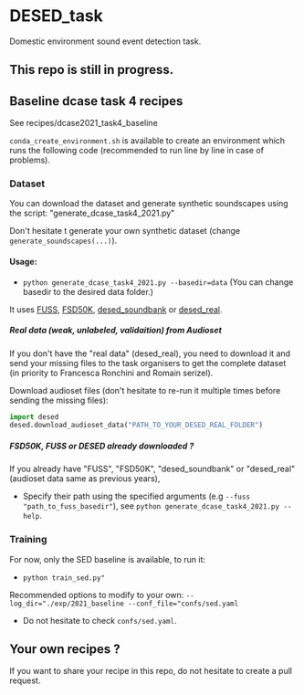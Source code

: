 # DESED_task
Domestic environment sound event detection task.

## This repo is still in progress.

## Baseline dcase task 4 recipes
See recipes/dcase2021_task4_baseline

`conda_create_environment.sh` is available to create an environment which runs the 
following code (recommended to run line by line in case of problems).

### Dataset
You can download the dataset and generate synthetic soundscapes using the script: "generate_dcase_task4_2021.py"

Don't hesitate t generate your own synthetic dataset (change `generate_soundscapes(...)`).

#### Usage:
- `python generate_dcase_task4_2021.py --basedir=data` (You can change basedir to the desired data folder.)

It uses [FUSS][fuss_git], [FSD50K][FSD50K], [desed_soundbank][desed] or [desed_real][desed].

##### Real data (weak, unlabeled, validaition) from Audioset
If you don't have the "real data" (desed_real), you need to download it and send your missing files to the task
organisers to get the complete dataset (in priority to Francesca Ronchini and Romain serizel).

Download audioset files (don't hesitate to re-run it multiple times before sending the missing files):
```python
import desed
desed.download_audioset_data("PATH_TO_YOUR_DESED_REAL_FOLDER")
```

##### FSD50K, FUSS or DESED already downloaded ?
If you already have "FUSS", "FSD50K", "desed_soundbank" or "desed_real" (audioset data same as previous years),
- Specify their path using the specified arguments (e.g `--fuss "path_to_fuss_basedir"`),
  see `python generate_dcase_task4_2021.py --help`.

### Training
For now, only the SED baseline is available, to run it:
  - `python train_sed.py"`

Recommended options to modify to your own: `--log_dir="./exp/2021_baseline --conf_file="confs/sed.yaml`
- Do not hesitate to check `confs/sed.yaml`.


## Your own recipes ? 
If you want to share your recipe in this repo, do not hesitate to create a pull request.


[dcase_website]: https://dcase.community
[desed]: https://github.com/turpaultn/DESED
[fuss_git]: https://github.com/google-research/sound-separation/tree/master/datasets/fuss
[fsd50k]: https://zenodo.org/record/4060432
[invite_dcase_slack]: https://join.slack.com/t/dcase/shared_invite/zt-mzxct5n9-ZltMPjtAxQTSt3a6LFIVPA
[slack_channel]: https://dcase.slack.com/archives/C01NR59KAS3